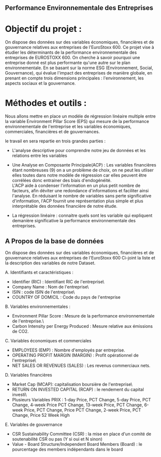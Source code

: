 ## Performance Environnementale des Entreprises


# Objectif du projet :

On dispose des données sur des variables économiques, financières et de gouvernance relatives aux entreprises de l'EuroStoxx 600. Ce projet vise à étudier les déterminants de la performance environnementale des entreprises de EUROSTOXX 600. On cherche à savoir pourquoi une entreprise donné est plus performante qu'une autre sur le plan environnementale. En se basant sur la norme ESG (Environnement, Social, Gouvernance), qui évalue l'impact des entreprises de manière globale, en prenant en compte trois dimensions principales : l'environnement, les aspects sociaux et la gouvernance.

# Méthodes et outils :

Nous allons mettre en place un modèle de régression linéaire multiple entre la variable Environment Pillar Score (EPS) qui mesure de la performance environnementale de l'entreprise et les variables économiques, commerciales, financières et de gouvernances.

le travail en sera repartie en trois grandes parties :

-   L'analyse descriptive pour comprendre notre jeu de données et les relations entre les variables

-   Une Analyse en Composante Principale(ACP) : Les variables financières étant nombreuses (9) on a un problème de choix, on ne peut les utliser elles toutes dans notre modèle de régression car elles peuvent être corrélées donc entrainer des biais d'endogénéité.\
    L'ACP aide à condenser l'information en un plus petit nombre de facteurs, afin déviter une redondance d'informations et faciliter ainsi l'analyse. En réduisant le nombre de variables sans perte significative d'information, l'ACP fournit une représentation plus simple et plus interprétable des données financière de notre étude.

-   La régression linéaire : connaitre quels sont les variable qui expliquent demanière significative la performance environnementale des entreprises.


## A Propos de la base de données

On dispose des données sur des variables économiques, financières et de gouvernance relatives aux entreprises de l'EuroStoxx 600 Ci-joint la liste et la description des variables de notre Dataset.

A. Identifiants et caractéristiques :

-   Identifier (RIC) : Identifiant RIC de l'entreprise\
-   Company Name : Nom de l'entreprise\
-   ISIN : code ISIN de l'entreprise\
-   COUNTRY OF DOMICIL : Code du pays de l'entreprise

B. Variables environnementales :

-   Environment Pillar Score : Mesure de la performance environnementale de l'entreprise.\
-   Carbon Intensity per Energy Produced : Mesure relative aux émissions de CO2.

C. Variables économiques et commerciales

-   EMPLOYEES (EMP) : Nombre d'employés par entreprise.
-   OPERATING PROFIT MARGIN (MARGIN) : Profit opérationnel de l'entreprise\
-   NET SALES OR REVENUES (SALES) : Les revenus commerciaux nets.

D. Variables financières

-   Market Cap (MCAP): capitalisation boursière de l'entreprise\
-   RETURN ON INVESTED CAPITAL (RCAP) : le rendement du capital investi\
-   Plusieurs Variables PRIX : 1-day Price, PCT Change, 5-day Price, PCT Change, 4-week Price PCT Change, 13-week Price, PCT Change, 6-week Price, PCT Change, Price PCT Change, 2-week Price, PCT Change, Price 52 Week High

E. Variables de gouvernance

-   CSR Sustainability Committee (CSR) : la mise en place d'un comité de soutenabilité CSR ou pas (Y si oui et N sinon)
-   Value - Board Structure/Independent Board Members (Board) : le pourcentage des members indépendants dans le board

